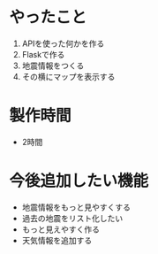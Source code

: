 # やったこと
1.  APIを使った何かを作る
2.  Flaskで作る
3.  地震情報をつくる
4.  その横にマップを表示する

# 製作時間
- 2時間

# 今後追加したい機能
- 地震情報をもっと見やすくする
- 過去の地震をリスト化したい
- もっと見えやすく作る
- 天気情報を追加する
